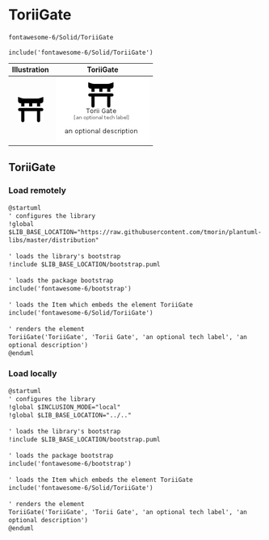# ToriiGate


```text
fontawesome-6/Solid/ToriiGate
```

```text
include('fontawesome-6/Solid/ToriiGate')
```



| Illustration | ToriiGate |
| :---: | :---: |
| ![illustration for Illustration](../../fontawesome-6/Solid/ToriiGate.png) | ![illustration for ToriiGate](../../fontawesome-6/Solid/ToriiGate.Local.png) |




## ToriiGate

### Load remotely
```plantuml
@startuml
' configures the library
!global $LIB_BASE_LOCATION="https://raw.githubusercontent.com/tmorin/plantuml-libs/master/distribution"

' loads the library's bootstrap
!include $LIB_BASE_LOCATION/bootstrap.puml

' loads the package bootstrap
include('fontawesome-6/bootstrap')

' loads the Item which embeds the element ToriiGate
include('fontawesome-6/Solid/ToriiGate')

' renders the element
ToriiGate('ToriiGate', 'Torii Gate', 'an optional tech label', 'an optional description')
@enduml
```

### Load locally
```plantuml
@startuml
' configures the library
!global $INCLUSION_MODE="local"
!global $LIB_BASE_LOCATION="../.."

' loads the library's bootstrap
!include $LIB_BASE_LOCATION/bootstrap.puml

' loads the package bootstrap
include('fontawesome-6/bootstrap')

' loads the Item which embeds the element ToriiGate
include('fontawesome-6/Solid/ToriiGate')

' renders the element
ToriiGate('ToriiGate', 'Torii Gate', 'an optional tech label', 'an optional description')
@enduml
```

